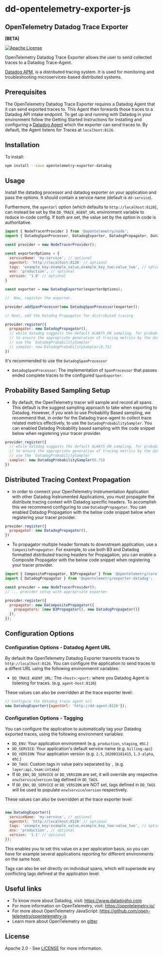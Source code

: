 # dd-opentelemetry-exporter-js

## OpenTelemetry Datadog Trace Exporter

**[BETA]**

[![Apache License][license-image]][license-image]

OpenTelemetry Datadog Trace Exporter allows the user to send collected traces to a Datadog Trace-Agent.

[Datadog APM](https://www.datadoghq.com), is a distributed tracing system. It is used for monitoring and troubleshooting microservices-based distributed systems.

## Prerequisites

The OpenTelemetry Datadog Trace Exporter requires a Datadog Agent that it can send exported traces to. This Agent then forwards those traces to a Datadog API intake endpoint. To get up and running with Datadog in your environment follow the Getting Started Instructions for Installing and configuring a [Datadog Agent](https://docs.datadoghq.com/tracing/#1-configure-the-datadog-agenthttps://docs.datadoghq.com/tracing/#1-configure-the-datadog-agent) which the exporter can send traces to. By default, the Agent listens for Traces at `localhost:8126`.

## Installation

To install:

```bash
npm install --save opentelemetry-exporter-datadog
```

## Usage

Install the datadog processor and datadog exporter on your application and pass the options. It should contain a service name (default is `dd-service`).

Furthermore, the `agentUrl` option (which defaults to `http://localhost:8126`), can instead be set by the
`DD_TRACE_AGENT_URL` environment variable to reduce in-code config. If both are
set, the value set by the option in code is authoritative.

```js
import { NodeTracerProvider } from '@opentelemetry/node';
import { DatadogSpanProcessor, DatadogExporter, DatadogPropagator, DatadogProbabilitySampler } from 'opentelemetry-exporter-datadog';

const provider = new NodeTracerProvider();

const exporterOptions = {
  serviceName: 'my-service', // optional
  agentUrl: 'http://localhost:8126' // optional
  tags: 'example_key:example_value,example_key_two:value_two', // optional
  env: 'production', // optional
  version: '1.0' // optional
}

const exporter = new DatadogExporter(exporterOptions);

//  Now, register the exporter.

provider.addSpanProcessor(new DatadogSpanProcessor(exporter));

// Next, add the Datadog Propagator for distributed tracing

provider.register({
  propagator: new DatadogPropagator(),
  // while datadog suggests the default ALWAYS_ON sampling, for probability sampling,
  // to ensure the appropriate generation of tracing metrics by the datadog-agent,
  // use the `DatadogProbabilitySampler`
  // sampler: new DatadogProbabilitySampler(0.75)  
})
```

It's recommended to use the `DatadogSpanProcessor`

- `DatadogSpanProcessor`: The implementation of `SpanProcessor` that passes ended complete traces to the configured `SpanExporter`.

## Probability Based Sampling Setup

- By default, the OpenTelemetry tracer will sample and record all spans. This default is the suggest sampling approach to take when exporting to Datadog. However, if you wish to use Probability Based sampling, we recommend that, in order for the Datadog trace-agent to collect trace related metrics effectively, to use the `DatadogProbabilitySampler`. You can enabled Datadog Probability based sampling with the  code snippet below when registering your tracer provider.

```js
provider.register({
  // while datadog suggests the default ALWAYS_ON sampling, for probability sampling,
  // to ensure the appropriate generation of tracing metrics by the datadog-agent,
  // use the `DatadogProbabilitySampler`
  sampler: new DatadogProbabilitySampler(0.75)  
})
```

## Distributed Tracing Context Propagation

- In order to connect your OpenTelemetry Instrumentation Application with other Datadog Instrumented Applications, you must propagate the distribute tracing context with Datadog specific headers. To accomplish this we recommend configuring to use `DatadogPropagator`. You can enabled Datadog Propagation with the below code snippet below when registering your tracer provider.

```js
provider.register({
  propagator: new DatadogPropagator(),
})
```

- To propagator multiple header formats to downstream application, use a `CompositePropogator`. For example, to use both B3 and Datadog formatted distributed tracing headers for Propagation, you can enable a Composite Propagator with the below code snippet when registering your tracer provider.

```js
import { CompositePropagator, B3Propagator } from '@opentelemetry/core';
import { DatadogPropagator } from '@opentelemetry/exporter-datadog';

const provider = new NodeTracerProvider();
// ... provider setup with appropriate exporter

provider.register({
  propagator: new DaCompositePropagator({
    propagators: [new B3Propagator(), new DatadogPropagator()]
  }),
});
```

## Configuration Options

### Configuration Options - Datadog Agent URL

By default the OpenTelemetry Datadog Exporter transmits traces to `http://localhost:8126`. You can configure the application to send traces to a diffent URL using the following environmennt variables:

- `DD_TRACE_AGENT_URL`: The `<host>:<port:` where you Datadog Agent is listening for traces. (e.g. `agent-host:8126`)

These values can also be overridden at the trace exporter level:

```js
// Configure the datadog trace agent url
new DatadogExporter({agentUrl: 'http://dd-agent:8126'});
```

### Configuration Options - Tagging

You can configure the application to automatically tag your Datadog exported traces, using the following environment variables:

- `DD_ENV`: Your application environment (e.g. `production`, `staging`, etc.)
- `DD_SERVICE`: Your application's default service name (e.g. `billing-api`)
- `DD_VERSION`: Your application version (e.g. `2.5`, `202003181415`, `1.3-alpha`, etc.)
- `DD_TAGS`: Custom tags in value pairs separated by `,` (e.g. `layer:api,team:intake`)
- If `DD_ENV`, `DD_SERVICE` or `DD_VERSION` are set, it will override any respective `env`/`service`/`version` tag defined in `DD_TAGS`.
- If `DD_ENV`, `DD_SERVICE` or `DD_VERSION` are NOT set, tags defined in `DD_TAGS` will be used to populate `env`/`service`/`version` respectively.

These values can also be overridden at the trace exporter level:

```js

new DatadogExporter({
  serviceName: 'my-service', // optional
  agentUrl: 'http://localhost:8126' // optional
  tags: 'example_key:example_value,example_key_two:value_two', // optional
  env: 'production', // optional
  version: '1.1' // optional
});
```

This enables you to set this value on a per application basis, so you can have for example several applications reporting for different environments on the same host.

Tags can also be set directly on individual spans, which will supersede any conflicting tags defined at the application level.

## Useful links

- To know more about Datadog, visit: <https://www.datadoghq.com>
- For more information on OpenTelemetry, visit: <https://opentelemetry.io/>
- For more about OpenTelemetry JavaScript: <https://github.com/open-telemetry/opentelemetry-js>
- Learn more about OpenTelemetry on [gitter][gitter-url]

## License

Apache 2.0 - See [LICENSE][license-url] for more information.

[gitter-image]: https://badges.gitter.im/open-telemetry/opentelemetry-js.svg
[gitter-url]: https://gitter.im/open-telemetry/opentelemetry-node?utm_source=badge&utm_medium=badge&utm_campaign=pr-badge&utm_content=badge
[license-url]: https://github.com/DatadDog/dd-opentelemetry-exporter-js/blob/master/LICENSE
[license-image]: https://img.shields.io/badge/license-Apache_2.0-green.svg?style=flat
